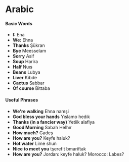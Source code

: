 
# Arabic

#### Basic Words

* **I:** Ena
* **We:** Ehna
* **Thanks** Şükran
* **Bye** Meesselam
* **Sorry** Asif
* **Soup** Harira
* **Half** Nuıs
* **Beans** Lubya
* **Liver** Kibde
* **Cactus** Sabbar
* **Of course** Bittaba

#### Useful Phrases

* **We're walking** Ehna namşi
* **God bless your hands** Yıslamo hedık
* **Thanks (in a fancier way)** Yetiik alafiya
* **Good Morning** Sabah Helhır
* **How much?** Gadeş
* **How are you?** Keyfe haluk?
* **Hot water** Lime shun 
* **Nice to meet you** tşerefit bmariftak
* **How are you?** Jordan: keyfe haluk? Morocco: Labes?

